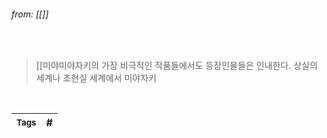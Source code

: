 
###### from: [[]]

<br/>

>[[미야미야자키의 가장 비극적인 작품들에서도 등장인물들은 인내한다. 상실의 세계나 초현실 세계에서 미야자키 

<br/>

| <small> Tags </small> | # |
| --- | --- |
